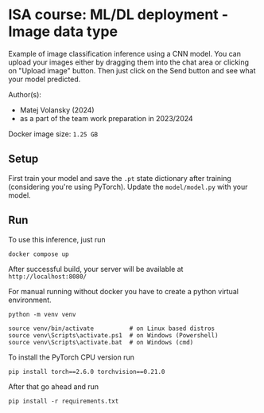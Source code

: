 # ISA course: ML/DL deployment - Image data type

Example of image classification inference using a CNN model. You can upload your images either by dragging them into the chat area or clicking on "Upload image" button. Then just click on the Send button and see what your model predicted.

Author(s):
- Matej Volansky (2024)
- as a part of the team work preparation in 2023/2024

Docker image size: `1.25 GB`

## Setup
First train your model and save the `.pt` state dictionary after training (considering you're using PyTorch). Update the `model/model.py` with your model. 

## Run
To use this inference, just run 

```
docker compose up
```
After successful build, your server will be available at `http://localhost:8080/` 


For manual running without docker you have to create a python virtual environment.

```
python -m venv venv

source venv/bin/activate          # on Linux based distros
source venv\Scripts\activate.ps1  # on Windows (Powershell)
source venv\Scripts\activate.bat  # on Windows (cmd)
```

To install the PyTorch CPU version run
```
pip install torch==2.6.0 torchvision==0.21.0
```
After that go ahead and run
```
pip install -r requirements.txt
```
